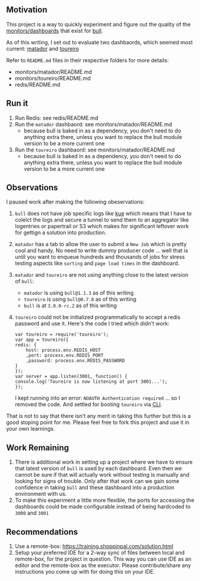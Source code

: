 ## Motivation

This project is a way to quickly experiment and figure out the quality of the [monitors/dashboards](https://github.com/OptimalBits/bull#uis) that exist for [bull](https://github.com/OptimalBits/bull).

As of this writing, I set out to evaluate two dashbaords, which seemed most current:
[matador](https://github.com/ShaneK/Matador) and [toureiro](https://github.com/Epharmix/Toureiro)

Refer to `README.md` files in their respective folders for more details:
- monitors/matador/README.md
- monitors/toureiro/README.md
- redis/README.md

## Run it

1. Run Redis: see redis/README.md
1. Run the `matador` dashbaord: see monitors/matador/README.md
    * because bull is baked in as a dependency, you don't need to do anything extra there, unless you want to replace the bull module version to be a more current one
1. Run the `toureiro` dashbaord: see monitors/matador/README.md
    * because bull is baked in as a dependency, you don't need to do anything extra there, unless you want to replace the bull module version to be a more current one

## Observations

I paused work after making the following obeservations:
1. `bull` does not have job specific logs like [kue](https://github.com/Automattic/kue#job-logs) which means that I have to colelct the logs and secure a tunnel to send them to an aggregator like logentries or papertrail or S3 which makes for significant leftover work for gettign a solution into production.
2. `matador` has a tab to allow the user to submit a `New Job` which is pretty cool and handy. No need to write dummy producer code ... well that is until you want to enqueue hundreds and thousands of jobs for stress testing aspects like `sorting` and `page load times` in the dashboard.
3. `matador` and `toureiro` are not using anything close to the latest version of `bull`:
    * `matador` is using `bull@1.1.3` as of this writing
    * `toureiro` is using `bull@0.7.0` as of this writing
    * `bull` is at `3.0.0-rc.2` as of this writing
4. `toureiro` could not be initialized programmatically to accept a redis password and use it. Here's the code I tried which didn't work:

    ```
    var toureiro = require('toureiro');
    var app = toureiro({
    redis: {
        host: process.env.REDIS_HOST
        ,port: process.env.REDIS_PORT
        ,password: process.env.REDIS_PASSWORD
    }
    });
    var server = app.listen(3001, function() {
    console.log('Toureiro is now listening at port 3001...');
    });
    ```
    I kept running into an error: `NOAUTH Authentication required` ... so I removed the code. And settled for booting `toureiro` via [CLI](https://github.com/Epharmix/Toureiro#usage).

That is not to say that there isn't any merit in taking this further but this is a good stoping point for me. Please feel free to fork this project and use it in your own learnings.

## Work Remaining

1. There is additional work in setting up a project where we have to ensure that latest version of `bull` is used by each dashboard. Even then we cannot be sure if that will actually work without testing is manually and looking for signs of trouble. Only after that work can we gain some confidence in taking `bull` and these dashboard into a production environment with us.
1. To make this experiment a little more flexible, the ports for accessing the dashboards could be made configurable instead of being hardcoded to `3000` and `3001`

## Recommendations

1. Use a remote-box: https://training.shoppinpal.com/solution.html
1. Setup your preferred IDE for a 2-way sync of files between local and remote-box, for the project in question. This way you can use IDE as an editor and the remote-box as the executor. Please contribute/share any instructions you come up with for doing this on your IDE.
